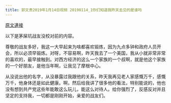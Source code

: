 ```yaml
---
title: 郭文贵2019年1月14日视频 20190114_1你们知道我昨天去见的是谁吗
---
```


[原文連接](https://gnews.org/ThreadView/53478520)

以下是茅屎坑战友没校对前的内容。

  尊敬的战友多好，我这一大早起来为啥都喜欢锻炼，因为九点多钟和政府人员开会，所以必须早锻炼。对呀，不容易啊，昨天我去了一个美国，我从小就非常非常的喜欢的，最早接触到。对西方经济的这么一个家族的一个叔啊，就是他这个家族的一个好朋友，是他当年啊，让我见了摩根中心。

  从没说出他的名字，从没暴露过我跟他的关系，昨天我再见老人家感慨万千，感慨万千，他身体还是如此健康。啊，然后给我讲了很多他的看法，特别能说的，他也没有想到共产党这些年能敢这么玩儿，能这么对待人。给你强烈了，反感反对并且坚定的支持我，一切都是刚刚开始，亲爱的战友们。
